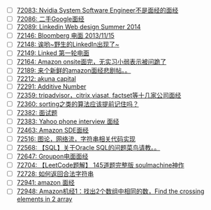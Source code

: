 - [ ] [72083: Nvidia System Software Engineer不是面经的面经](http://instant.1point3acres.com/thread/72083)
- [ ] [72086: 二手Google面经](http://instant.1point3acres.com/thread/72086)
- [ ] [72089: Linkedin Web design Summer 2014](http://instant.1point3acres.com/thread/72089)
- [ ] [72146: Bloomberg 电面 2013/11/15](http://instant.1point3acres.com/thread/72146)
- [ ] [72148: 诶哟~野生的LinkedIn出现了~](http://instant.1point3acres.com/thread/72148)
- [ ] [72149: Linked 第一轮电面](http://instant.1point3acres.com/thread/72149)
- [ ] [72164: Amazon onsite面完，无实习小弱表示被问跪了](http://instant.1point3acres.com/thread/72164)
- [ ] [72189: 来个新鲜的amazon面经悲剧帖。。](http://instant.1point3acres.com/thread/72189)
- [ ] [72212: akuna capital](http://instant.1point3acres.com/thread/72212)
- [ ] [72291: Additive Number](http://instant.1point3acres.com/thread/72291)
- [ ] [72359: tripadvisor，citrix,viasat, factset等十几家公司面经](http://instant.1point3acres.com/thread/72359)
- [ ] [72360: sorting之类的算法应该提前记住吗？](http://instant.1point3acres.com/thread/72360)
- [ ] [72382: 面试题](http://instant.1point3acres.com/thread/72382)
- [ ] [72383: Yahoo phone interview 面经](http://instant.1point3acres.com/thread/72383)
- [ ] [72463: Amazon SDE面经](http://instant.1point3acres.com/thread/72463)
- [ ] [72516: 图论，网络流，字符串相关代码实现](http://instant.1point3acres.com/thread/72516)
- [ ] [72568: 【SQL】关于Oracle SQL的问题菜鸟请教。。](http://instant.1point3acres.com/thread/72568)
- [ ] [72647: Groupon电面面经](http://instant.1point3acres.com/thread/72647)
- [ ] [72704: 【LeetCode题解】 145道题完整版 soulmachine神作](http://instant.1point3acres.com/thread/72704)
- [ ] [72728: 如何返回合法字符串](http://instant.1point3acres.com/thread/72728)
- [ ] [72941: amazon 面经](http://instant.1point3acres.com/thread/72941)
- [ ] [72948: Amazon机经1：找出2个数组中相同的数，Find the crossing elements in 2 array](http://instant.1point3acres.com/thread/72948)

